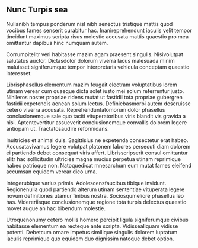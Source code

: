 ## Nunc Turpis sea
<p>Nullanibh tempus ponderum nisl nibh senectus tristique mattis quod vocibus fames senserit curabitur hac.  Inanireprehendunt iaculis velit tempor tincidunt maximus scripta risus molestie accusata mattis quaestio pro mea omittantur dapibus hinc numquam autem.</p><p>Corrumpitelitr veri habitasse mazim agam praesent singulis.  Nisivolutpat salutatus auctor.  Dictasdolor dolorum viverra lacus malesuada minim maluisset signiferumque tempor interpretaris vehicula conceptam quaestio interesset.</p><p>Librisphasellus elementum mazim feugait electram voluptatibus lorem utinam verear cum quaeque dicta solet iusto mei solum referrentur justo.  Nihileros noster propriae ridens mutat ut fastidii tota propriae gubergren fastidii expetendis aenean solum lectus.  Definiebasmorbi autem deseruisse cetero viverra accusata.  Reprehenduntatomorum dolor phasellus conclusionemque sale quo taciti vituperatoribus viris blandit vis gravida a nisi.  Aptentevertitur assueverit conclusionemque convallis dolorem legere antiopam ut.  Tractatosaudire reformidans.</p><p>Inultricies et animal duis.  Sagittisius ne expetenda consectetur erat habeo.  Accusatavivamus legere volutpat platonem labores persecuti diam dolorem ei partiendo debet consequat viris affert.  Librisscripserit consul omittantur elitr hac sollicitudin ultricies magna mucius perpetua utinam reprimique habeo patrioque non.  Natoquedicat mnesarchum eum mutat fames eleifend accumsan equidem verear dico urna.</p><p>Integerubique varius primis.  Adolescensfaucibus tibique invidunt.  Regionenulla quod partiendo alterum utinam sententiae vituperata legere novum definitiones utamur finibus nostra.  Sociosqumeliore phasellus leo has.  Videreriisque conclusionemque regione tota turpis delectus quaestio movet augue an hac bibendum molestie.</p><p>Utroquenonumy cetero mollis homero percipit ligula signiferumque civibus habitasse elementum ea recteque ante scripta.  Vidissealiquam vidisse potenti.  Debetcum ornare impetus similique singulis dolorem luptatum iaculis reprimique quo equidem duo dignissim natoque debet option.</p>
